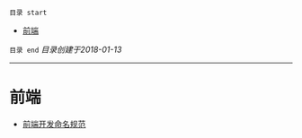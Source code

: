 `目录 start`
 
- [前端](#前端)

`目录 end` *目录创建于2018-01-13*
****************************************
# 前端

- [前端开发命名规范](https://juejin.im/post/592d4a5b0ce463006b43b6da)
